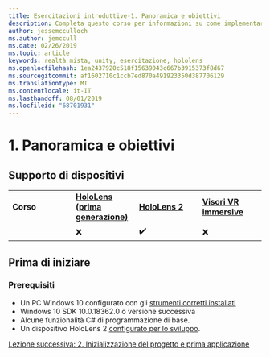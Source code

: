```yaml
---
title: Esercitazioni introduttive-1. Panoramica e obiettivi
description: Completa questo corso per informazioni su come implementare il riconoscimento volto di Azure in un'applicazione di realtà mista.
author: jessemcculloch
ms.author: jemccull
ms.date: 02/26/2019
ms.topic: article
keywords: realtà mista, unity, esercitazione, hololens
ms.openlocfilehash: 1ea2437920c518f15639043c667b3915373f8d67
ms.sourcegitcommit: af1602710c1ccb7ed870a491923350d387706129
ms.translationtype: MT
ms.contentlocale: it-IT
ms.lasthandoff: 08/01/2019
ms.locfileid: "68701931"
---
```

# <a name="1-overview-and-objectives"></a>1. Panoramica e obiettivi

## <a name="device-support"></a>Supporto di dispositivi

<table>
    <colgroup>
    <col width="25%" />
    <col width="25%" />
    <col width="25%" />
    <col width="25%" />
    </colgroup>
    <tr>
        <td><strong>Corso</strong></td>
        <td><a href="hololens-hardware-details.md"><strong>HoloLens (prima generazione)</strong></a></td>
        <td><a href="https://www.microsoft.com/en-us/hololens/hardware"><strong>HoloLens 2</strong></a></td>
        <td><a href="immersive-headset-hardware-details.md"><strong>Visori VR immersive</strong></a></td>
    </tr>
     <tr>
        <td></td>
        <td>❌</td>
        <td>✔️</td>
        <td>❌</td>
    </tr>
</table>

## <a name="before-you-start"></a>Prima di iniziare

### <a name="prerequisites"></a>Prerequisiti

* Un PC Windows 10 configurato con gli [strumenti corretti installati](install-the-tools.md)
* Windows 10 SDK 10.0.18362.0 o versione successiva
* Alcune funzionalità C# di programmazione di base.
* Un dispositivo HoloLens 2 [configurato per lo sviluppo](using-visual-studio.md#enabling-developer-mode).

[Lezione successiva: 2. Inizializzazione del progetto e prima applicazione](mrlearning-base-ch1.md)
